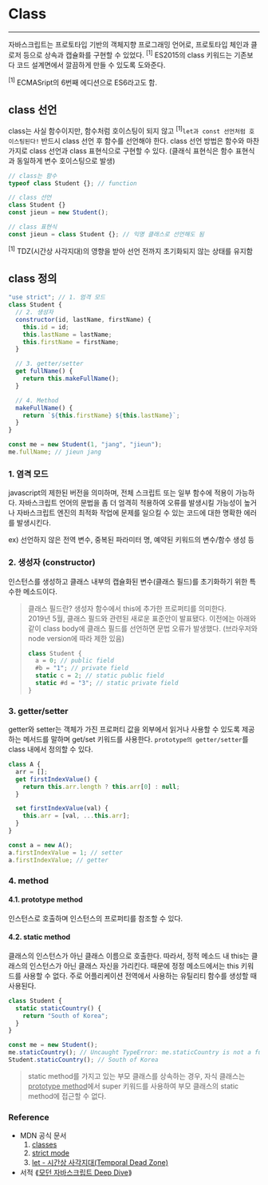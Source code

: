 # Class

---

자바스크립트는 프로토타입 기반의 객체지향 프로그래밍 언어로, 프로토타입 체인과 클로저 등으로 상속과 캡슐화를 구현할 수 있었다. <sup>[1]</sup> ES2015의 class 키워드는 기존보다 코드 설계면에서 깔끔하게 만들 수 있도록 도와준다.

<div class="footnote">
    <sup>[1]</sup> ECMASript의 6번째 에디션으로 ES6라고도 함.
</div>

## class 선언

class는 사실 함수이지만, 함수처럼 호이스팅이 되지 않고 <sup>[1]</sup>`let과 const 선언처럼 호이스팅된다!` 반드시 class 선언 후 함수를 선언해야 한다. class 선언 방법은 함수와 마찬가지로 class 선언과 class 표현식으로 구현할 수 있다. (클래식 표현식은 함수 표현식과 동일하게 변수 호이스팅으로 발생)

```js
// class는 함수
typeof class Student {}; // function
```

```js
// class 선언
class Student {}
const jieun = new Student();

// class 표현식
const jieun = class Student {}; // 익명 클래스로 선언해도 됨
```

<div class="footnote">
  <sup>[1]</sup> TDZ(시간상 사각지대)의 영향을 받아 선언 전까지 초기화되지 않는 상태를 유지함
</div>

## class 정의

```js
"use strict"; // 1. 엄격 모드
class Student {
  // 2. 생성자
  constructor(id, lastName, firstName) {
    this.id = id;
    this.lastName = lastName;
    this.firstName = firstName;
  }

  // 3. getter/setter
  get fullName() {
    return this.makeFullName();
  }

  // 4. Method
  makeFullName() {
    return `${this.firstName} ${this.lastName}`;
  }
}

const me = new Student(1, "jang", "jieun");
me.fullName; // jieun jang
```

### 1. 염격 모드

javascript의 제한된 버전을 의미하며, 전체 스크립트 또는 일부 함수에 적용이 가능하다. 자바스크립트 언어의 문법을 좀 더 엄격히 적용하여 오류를 발생시킬 가능성이 높거나 자바스크립트 엔진의 최적화 작업에 문제를 일으킬 수 있는 코드에 대한 명확한 에러를 발생시킨다.

ex) 선언하지 않은 전역 변수, 중복된 파라미터 명, 예약된 키워드의 변수/함수 생성 등

### 2. 생성자 (constructor)

인스턴스를 생성하고 클래스 내부의 캡슐화된 변수(클래스 필드)를 초기화하기 위한 특수한 메소드이다.

> 클래스 필드란? 생성자 함수에서 this에 추가한 프로퍼티를 의미한다.  
> 2019년 5월, 클래스 필드와 관련된 새로운 표준안이 발표됐다. 이전에는 아래와 같이 class body에 클래스 필드를 선언하면 문법 오류가 발생했다. (브라우저와 node version에 따라 제한 있음)
>
> ```js
> class Student {
>   a = 0; // public field
>   #b = "1"; // private field
>   static c = 2; // static public field
>   static #d = "3"; // static private field
> }
> ```

### 3. getter/setter

getter와 setter는 객체가 가진 프로퍼티 값을 외부에서 읽거나 사용할 수 있도록 제공하는 메서드를 말하며 get/set 키워드를 사용한다. `prototype의 getter/setter`를 class 내에서 정의할 수 있다.

```js
class A {
  arr = [];
  get firstIndexValue() {
    return this.arr.length ? this.arr[0] : null;
  }

  set firstIndexValue(val) {
    this.arr = [val, ...this.arr];
  }
}

const a = new A();
a.firstIndexValue = 1; // setter
a.firstIndexValue; // getter
```

### 4. method

#### 4.1. prototype method

인스턴스로 호출하며 인스턴스의 프로퍼티를 참조할 수 있다.

#### 4.2. static method

클래스의 인스턴스가 아닌 클래스 이름으로 호출한다. 따라서, 정적 메소드 내 this는 클래스의 인스턴스가 아닌 클래스 자신을 가리킨다. 때문에 정정 메소드에서는 this 키워드를 사용할 수 없다. 주로 어플리케이션 전역에서 사용하는 유틸리티 함수를 생성할 때 사용된다.

```js
class Student {
  static staticCountry() {
    return "South of Korea";
  }
}

const me = new Student();
me.staticCountry(); // Uncaught TypeError: me.staticCountry is not a function
Student.staticCountry(); // South of Korea
```

> static method를 가지고 있는 부모 클래스를 상속하는 경우, 자식 클래스는 <u>prototype method</u>에서 super 키워드를 사용하여 부모 클래스의 static method에 접근할 수 없다.

### Reference

- MDN 공식 문서
  1. [classes](https://developer.mozilla.org/ko/docs/Web/JavaScript/Reference/Classes)
  2. [strict mode](https://developer.mozilla.org/ko/docs/Web/JavaScript/Reference/Strict_mode)
  3. [let - 시간상 사각지대(Temporal Dead Zone)](https://developer.mozilla.org/ko/docs/Web/JavaScript/Reference/Statements/let#%EC%8B%9C%EA%B0%84%EC%83%81_%EC%82%AC%EA%B0%81%EC%A7%80%EB%8C%80)
- 서적 ⟪[모던 자바스크립트 Deep Dive](https://poiemaweb.com/es6-class)⟫
